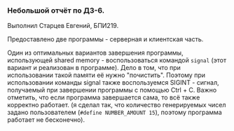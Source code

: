 ### Небольшой отчёт по ДЗ-6.

Выполнил Старцев Евгений, БПИ219.

Предоставлено две программы - серверная и клиентская часть.

Один из оптимальных вариантов завершения программы, использующей shared memory - воспользоваться командой `signal` (этот
вариант и реализован в программе). Дело в том, что при использовании такой памяти её нужно "почистить".
Поэтому при использовании команды signal также воспользуемся SIGINT - сигнал, получаемый при завершении программы с
помощью Ctrl + C. Важно отметить, что если программа завершается сама, то всё также корректно работает. (я сделал так,
что количество генерируемых чисел задано пользователем (`#define NUMBER_AMOUNT 15`), поэтому программа работает не
бесконечно).